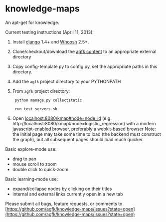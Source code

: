 knowledge-maps
==============
An apt-get for knowledge.

                             
Current testing instructions (April 11, 2013):

1. Install [django](https://www.djangoproject.com/download/) 1.4+ and [Whoosh](https://pypi.python.org/pypi/Whoosh) 2.5+.
2. Clone/checkout/download the [agfk content](https://github.com/agfk/agfk-content) to an appropriate external directory 
3. Copy config-template.py to config.py, set the appropriate paths in this directory.
4. Add the `agfk` project directory to your PYTHONPATH
5. From `agfk` project directory:

        python manage.py collectstatic

        run_test_servers.sh
6. Open [localhost:8080/kmap#node=node_id](http://localhost:8080/kmap#node=logistic_regression) (e.g. http://localhost:8080/kmap#node=logistic_regression) with a modern javascript-enabled browser, preferably a webkit-based browser
Note: the initial page may take some time to load (the backend must construct the graph), but all subsequent pages should load much quicker.

Basic explore-mode use:

- drag to pan	
- mouse scroll to zoom	
- double click to quick-zoom 

Basic learning-mode use:

- expand/collapse nodes by clicking on their titles
- internal and external links currently open in a new tab

Please submit all bugs, feature requests, or comments to [https://github.com/agfk/knowledge-maps/issues?state=open](https://github.com/agfk/knowledge-maps/issues?state=open)
